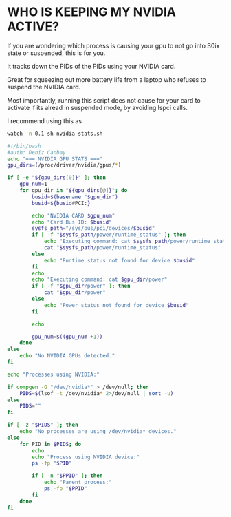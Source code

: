 # WHO IS KEEPING MY NVIDIA ACTIVE?
If you are wondering which process is causing your gpu to not go into S0ix state or suspended, this is for you. 

It tracks down the PIDs of the PIDs using your NVIDIA card.

Great for squeezing out more battery life from a laptop who refuses to suspend the NVIDIA card.

Most importantly, running this script does not cause for your card to activate if its alread in suspended mode, by avoiding lspci calls.

I recommend using this as

```bash
watch -n 0.1 sh nvidia-stats.sh
```

```bash
#!/bin/bash
#auth: Deniz Canbay
echo "=== NVIDIA GPU STATS ==="
gpu_dirs=(/proc/driver/nvidia/gpus/*)

if [ -e "${gpu_dirs[0]}" ]; then
    gpu_num=1
    for gpu_dir in "${gpu_dirs[@]}"; do
        busid=$(basename "$gpu_dir")
        busid=${busid#PCI:}

        echo "NVIDIA CARD $gpu_num"
        echo "Card Bus ID: $busid"
        sysfs_path="/sys/bus/pci/devices/$busid"
        if [ -f "$sysfs_path/power/runtime_status" ]; then
            echo "Executing command: cat $sysfs_path/power/runtime_status"
            cat "$sysfs_path/power/runtime_status"
        else
            echo "Runtime status not found for device $busid"
        fi
        echo
        echo "Executing command: cat $gpu_dir/power"
        if [ -f "$gpu_dir/power" ]; then
            cat "$gpu_dir/power"
        else
            echo "Power status not found for device $busid"
        fi

        echo

        gpu_num=$((gpu_num +1))
    done
else
    echo "No NVIDIA GPUs detected."
fi

echo "Processes using NVIDIA:"

if compgen -G "/dev/nvidia*" > /dev/null; then
    PIDS=$(lsof -t /dev/nvidia* 2>/dev/null | sort -u)
else
    PIDS=""
fi

if [ -z "$PIDS" ]; then
    echo "No processes are using /dev/nvidia* devices."
else
    for PID in $PIDS; do
        echo
        echo "Process using NVIDIA device:"
        ps -fp "$PID"

        if [ -n "$PPID" ]; then
            echo "Parent process:"
            ps -fp "$PPID"
        fi
    done
fi
```
